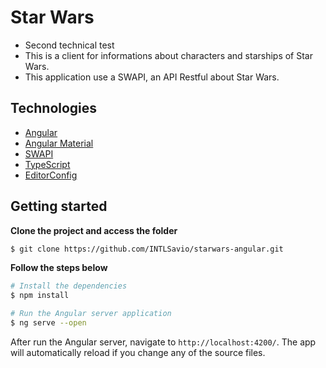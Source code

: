 # Star Wars
- Second technical test  
- This is a client for informations about characters and starships of Star Wars.
- This application use a SWAPI, an API Restful about Star Wars. 

## Technologies

- [Angular](https://angular.io/)
- [Angular Material](https://material.angular.io/)
- [SWAPI](https://swapi.dev/)
- [TypeScript](https://www.typescriptlang.org/)
- [EditorConfig](https://editorconfig.org/)

## Getting started

**Clone the project and access the folder**

```bash
$ git clone https://github.com/INTLSavio/starwars-angular.git
```

**Follow the steps below**

```bash
# Install the dependencies
$ npm install
```

```bash
# Run the Angular server application
$ ng serve --open
```
After run the Angular server, navigate to `http://localhost:4200/`. The app will automatically reload if you change any of the source files.

